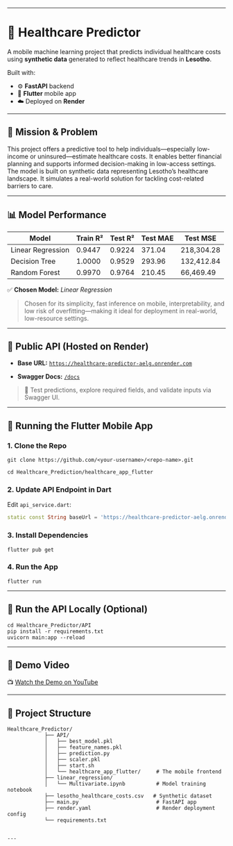 
---

# 🧠 Healthcare Predictor

A mobile machine learning project that predicts individual healthcare costs using **synthetic data** generated to reflect healthcare trends in **Lesotho**.

Built with:

* ⚙️ **FastAPI** backend
* 📱 **Flutter** mobile app
* ☁️ Deployed on **Render**

---

## 🎯 Mission & Problem

This project offers a predictive tool to help individuals—especially low-income or uninsured—estimate healthcare costs.
It enables better financial planning and supports informed decision-making in low-access settings.
The model is built on synthetic data representing Lesotho’s healthcare landscape.
It simulates a real-world solution for tackling cost-related barriers to care.

---

## 📊 Model Performance

| Model             | Train R² | Test R² | Test MAE | Test MSE   |
| ----------------- | -------- | ------- | -------- | ---------- |
| Linear Regression | 0.9447   | 0.9224  | 371.04   | 218,304.28 |
| Decision Tree     | 1.0000   | 0.9529  | 293.96   | 132,412.84 |
| Random Forest     | 0.9970   | 0.9764  | 210.45   | 66,469.49  |

✅ **Chosen Model:** *Linear Regression*

> Chosen for its simplicity, fast inference on mobile, interpretability, and low risk of overfitting—making it ideal for deployment in real-world, low-resource settings.

---

## 🔗 Public API (Hosted on Render)

* **Base URL:**
  [`https://healthcare-predictor-aelg.onrender.com`](https://healthcare-predictor-aelg.onrender.com)

* **Swagger Docs:**
  [`/docs`](https://healthcare-predictor-aelg.onrender.com/docs)

> 🧪 Test predictions, explore required fields, and validate inputs via Swagger UI.

---

## 📱 Running the Flutter Mobile App

### 1. Clone the Repo


```
git clone https://github.com/<your-username>/<repo-name>.git

cd Healthcare_Prediction/healthcare_app_flutter
```
### 2. Update API Endpoint in Dart

Edit `api_service.dart`:

```dart
static const String baseUrl = 'https://healthcare-predictor-aelg.onrender.com';
```

### 3. Install Dependencies

```
flutter pub get
```

### 4. Run the App

```
flutter run
```

---

## 🧪 Run the API Locally (Optional)

```
cd Healthcare_Predictor/API
pip install -r requirements.txt
uvicorn main:app --reload
```

---

## 🎥 Demo Video

📺 [Watch the Demo on YouTube](https://your-youtube-link.com)

---

## 📂 Project Structure

```
Healthcare_Predictor/
            ├── API/
            │   ├── best_model.pkl
            │   ├── feature_names.pkl
            │   ├── prediction.py
            │   ├── scaler.pkl
            │   ├── start.sh
            │   └── healthcare_app_flutter/     # The mobile frontend
            ├── linear_regression/
            │   └── Multivariate.ipynb          # Model training notebook
            ├── lesotho_healthcare_costs.csv   # Synthetic dataset
            ├── main.py                         # FastAPI app
            ├── render.yaml                     # Render deployment config
            └── requirements.txt


---


